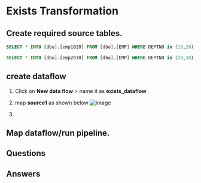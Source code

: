# Exists Transformation

## Create required source tables.
``` sql
SELECT * INTO [dbo].[emp1020] FROM [dbo].[EMP] WHERE DEPTNO in (10,20);

SELECT * INTO [dbo].[emp2030] FROM [dbo].[EMP] WHERE DEPTNO in (20,30);

```
## create dataflow
1. Click on **New data flow** > name it as **exists_dataflow**
2. map **source1** as shown below
![image](https://github.com/rritec/Cloud-Data-Engineering/assets/20516321/c3cd769c-ca61-4102-afcb-415be79f6710)

3. 
## Map dataflow/run pipeline.
## Questions
## Answers
